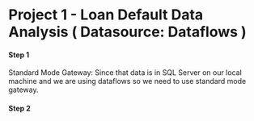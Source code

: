 <h1> Project 1 - Loan Default Data Analysis ( Datasource: Dataflows ) </h1>
<h4>Step 1</h4>
Standard Mode Gateway: Since that data is in SQL Server on our local machine and we are using dataflows so we need to use standard mode gateway.
<h4>Step 2</h4>
